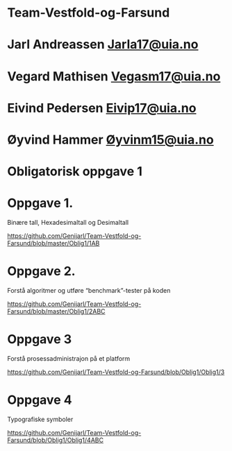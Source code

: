 # Team-Vestfold-og-Farsund
# Jarl Andreassen   Jarla17@uia.no
# Vegard Mathisen   Vegasm17@uia.no
# Eivind Pedersen   Eivip17@uia.no
# Øyvind Hammer     Øyvinm15@uia.no

# Obligatorisk oppgave 1

# Oppgave 1. 
Binære tall, Hexadesimaltall og Desimaltall

https://github.com/Genijarl/Team-Vestfold-og-Farsund/blob/master/Oblig1/1AB

# Oppgave 2.
Forstå algoritmer og utføre “benchmark”-tester på koden

https://github.com/Genijarl/Team-Vestfold-og-Farsund/blob/master/Oblig1/2ABC

# Oppgave 3
Forstå prosessadministrajon på et platform

https://github.com/Genijarl/Team-Vestfold-og-Farsund/blob/Oblig1/Oblig1/3

# Oppgave 4
Typografiske symboler

https://github.com/Genijarl/Team-Vestfold-og-Farsund/blob/Oblig1/Oblig1/4ABC
